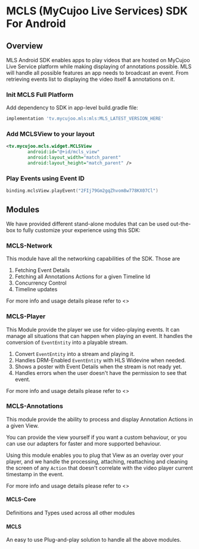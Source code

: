 # MCLS (MyCujoo Live Services) SDK For Android

## Overview

MLS Android SDK enables apps to play videos that are hosted on MyCujoo Live Service platform while making displaying of annotations possible.
MLS will handle all possible features an app needs to broadcast an event. From retrieving events list to displaying the video itself & annotations on it.

### Init MCLS Full Platform

Add dependency to SDK in app-level build.gradle file:

```groovy
implementation 'tv.mycujoo.mls:mls:MLS_LATEST_VERSION_HERE'
```

### Add MCLSView to your layout

```xml
<tv.mycujoo.mcls.widget.MCLSView
        android:id="@+id/mcls_view"
        android:layout_width="match_parent"
        android:layout_height="match_parent" />
```

### Play Events using Event ID

```kotlin
binding.mclsView.playEvent("2FIj79Gm2gqZhvom8w778KX07Cl")
```

## Modules

We have provided different stand-alone modules that can be used out-the-box to fully customize your experience using this SDK:

### MCLS-Network

This module have all the networking capabilities of the SDK.
Those are

1. Fetching Event Details
2. Fetching all Annotations Actions for a given Timeline Id
3. Concurrency Control
4. Timeline updates

For more info and usage details please refer to <>

### MCLS-Player

This Module provide the player we use for video-playing events.
It can manage all situations that can happen when playing an event. It handles the conversion of `EventEntity` into a playable stream.

1. Convert `EventEntity` into a stream and playing it.
2. Handles DRM-Enabled `EventEntity` with HLS Widevine when needed.
3. Shows a poster with Event Details when the stream is not ready yet.
4. Handles errors when the user doesn't have the permission to see that event.

For more info and usage details please refer to <>

### MCLS-Annotations

This module provide the ability to process and display Annotation Actions in a given View.

You can provide the view yourself if you want a custom behaviour, or you can use our adapters for faster and more supported behaviour.

Using this module enables you to plug that View as an overlay over your player,
and we handle the processing, attaching, reattaching and cleaning the screen of any `Action` that doesn't correlate with the video player
current timestamp in the event.

For more info and usage details please refer to <>

#### MCLS-Core

Definitions and Types used across all other modules

#### MCLS

An easy to use Plug-and-play solution to handle all the above modules.

